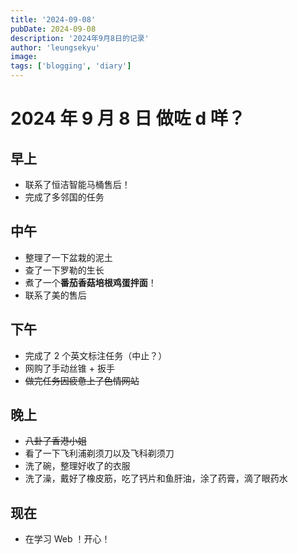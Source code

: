```yaml
---
title: '2024-09-08'
pubDate: 2024-09-08
description: '2024年9月8日的记录'
author: 'leungsekyu'
image:
tags: ['blogging', 'diary']
---
```


# 2024 年 9 月 8 日 做咗 d 咩？

## 早上

- 联系了恒洁智能马桶售后！
- 完成了多邻国的任务

## 中午

- 整理了一下盆栽的泥土
- 查了一下罗勒的生长
- 煮了一个**番茄香菇培根鸡蛋拌面**！
- 联系了美的售后

## 下午

- 完成了 2 个英文标注任务（中止？）
- 网购了手动丝锥 + 扳手
- ~~做完任务因疲惫上了色情网站~~

## 晚上

- ~~八卦了香港小姐~~
- 看了一下飞利浦剃须刀以及飞科剃须刀
- 洗了碗，整理好收了的衣服
- 洗了澡，戴好了橡皮筋，吃了钙片和鱼肝油，涂了药膏，滴了眼药水

## 现在

- 在学习 Web ！开心！
